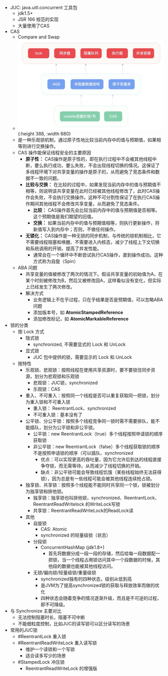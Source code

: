 - JUC: java.uitl.concurrent 工具包
	- jdk1.5+
	- JSR 166 规范的实现
	- 大量使用了CAS
- CAS
	- Compare and Swap
	- ![image.png](../assets/image_1710834901903_0.png){:height 388, :width 680}
	- 是一种乐观锁机制，通过原子性地比较当前内存中的值与预期值，如果相等则进行交换操作。
	- CAS 操作能保证线程安全的主要原因
		- **原子性：** CAS操作是原子性的，即在执行过程中不会被其他线程中断，要么执行成功，要么失败，不会出现线程切换的情况。这保证了多线程环境下对共享变量的操作是原子的，从而避免了竞态条件和数据不一致的问题。
		- **比较与交换：** 在比较的过程中，如果发现当前内存中的值与预期值不相等，则说明该共享变量在此时已经被其他线程修改了，此时CAS操作会失败，不会执行交换操作。这种不可分割性保证了在执行CAS操作期间其他线程不会修改共享变量，从而避免了竞态条件。
			- **比较：** CAS操作首先会比较当前内存中的值与预期值是否相等。这个预期值是我们期望的旧值。
			- **交换：** 如果当前内存中的值与预期值相等，则执行更新操作，将新值写入到内存中；否则，不做任何操作。
		- **无锁化：** CAS操作是一种无锁的同步机制，与传统的锁机制相比，它不需要线程阻塞和唤醒、不需要进入内核态，减少了线程上下文切换和系统调用的开销，提高了并发性能。
			- 通常会在一个循环中不断尝试执行CAS操作，直到操作成功。这种方式称为自旋（Spin）
	- ABA 问题
		- 共享变量的值被修改了两次的情况下。假设共享变量的初始值为A，在某个时刻被修改为B，然后又被修改回A，这样看似没有变化，但实际上已经发生了两次修改。
		- 解决方式
			- 业务逻辑上不在乎过程，只在乎结果是否是预期值，可以忽略ABA问题
			- 添加版本号，如 **AtomicStampedReference**
			- 添加修改标记，如 **AtomicMarkableReference**
- 锁的分类
	- 按 Lock 方式
		- 隐式锁
			- synchronized, 不需要显式的 Lock 和 UnLock
		- 显式锁
			- JUC 包中提供的锁，需要显示的 Lock 和 UnLock
	- 按特性
		- 乐观锁、悲观锁：按照线程在使用共享资源时，要不要锁住同步资源，划分为悲观锁和乐观锁
			- 悲观锁：JUC锁，synchronized
			- 乐观锁：CAS
		- 重入、不可重入：按照同一个线程是否可以重复获取同一把锁，划分为重入锁和不可重入锁
			- 重入锁： ReentrantLock、synchronized
			- 不可重入锁：基本没有了
		- 公平锁、分公平锁：按照多个线程竞争同一锁时需不需要排队，能不能插队，划分为公平锁和非公平锁。
			- 公平锁：new ReentrantLock（true）多个线程按照申请锁的顺序获取锁
			- 非公平锁：new ReentrantLock（false）多个线程获取锁的顺序不是按照申请锁的顺序（可以插队、synchronized
				- 优点：可以实现更高的吞吐量，因为它允许后到达的线程直接争夺锁，而无需等待，从而减少了线程切换的开销。
				- 缺点：非公平锁可能会导致线程饥饿（某些线程始终无法获得锁），因为总是有一些线程可能会被其他线程连续抢占锁。
		- 独享锁、共享锁：按照多个线程能不能同时共享同一个锁，锁被划分为独享锁和排他锁。
			- 独享锁：独享锁也叫排他锁，synchronized、ReentrantLock、ReentrantReadWritelock 的WriteLock写锁
			- 共享锁：ReentrantReadWriteLock的ReadLock读
		- 其他
			- 自旋锁
				- CAS: Atomic
				- synchronized 的轻量级锁（状态）
			- 分段锁
				- ConcurrentHashMap (jdk1.8+)
					- 首先将数据分成一段一段的存储，然后给每一段数据配一把锁，当一个线程占用锁访问其中一个段数据的时候，其他段的数据也能被其他线程访问。
			- 无锁/偏向锁/轻量级锁/重量级锁
				- synchronized独有的四种状态，级别从低到高
				- 是JVM为了提高synchronized锁的获取与释放效率而做的优化
				- 四种状态会随着竞争的情况逐渐升级，而且是不可逆的过程，即不可降级。
- 与 Synchronize 主要对比
	- 无法控制阻塞时长，阻塞不可中断
	- 不能细粒度控制，比如JUC的读写锁可以区分读写的场景
- 常用的JUC锁
	- #ReentrantLock 重入锁
	- #ReentrantReadWriteLock 重入读写锁
		- 维护一个读锁和一个写锁
		- 适合读多写少的场景
	- #StampedLock 冲压锁
		- ReentrantReadWriteLock 的增强版